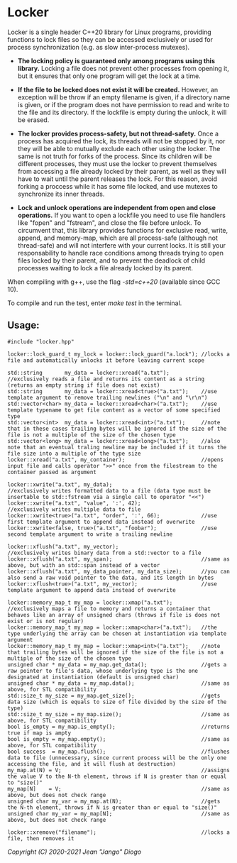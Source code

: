 # Locker

Locker is a single header C++20 library for Linux programs, providing functions to lock files so they can be accessed exclusively or used for process synchronization (e.g. as slow inter-process mutexes).

- **The locking policy is guaranteed only among programs using this library.** Locking a file does not prevent other processes from opening it, but it ensures that only one program will get the lock at a time.

- **If the file to be locked does not exist it will be created.** However, an exception will be throw if an empty filename is given, if a directory name is given, or if the program does not have permission to read and write to the file and its directory. If the lockfile is empty during the unlock, it will be erased.

- **The locker provides process-safety, but not thread-safety.** Once a process has acquired the lock, its threads will not be stopped by it, nor they will be able to mutually exclude each other using the locker. The same is not truth for forks of the process. Since its children will be different processes, they must use the locker to prevent themselves from accessing a file already locked by their parent, as well as they will have to wait until the parent releases the lock. For this reason, avoid forking a proccess while it has some file locked, and use mutexes to synchronize its inner threads.

- **Lock and unlock operations are independent from open and close operations.** If you want to open a lockfile you need to use file handlers like "fopen" and "fstream", and close the file before unlock. To circumvent that, this library provides functions for exclusive read, write, append, and memory-map, which are all process-safe (although not thread-safe) and will not interfere with your current locks. It is still your responsability to handle race conditions among threads trying to open files locked by their parent, and to prevent the deadlock of child processes waiting to lock a file already locked by its parent.

When compiling with g++, use the flag *-std=c++20* (available since GCC 10).

To compile and run the test, enter *make test* in the terminal.

## Usage:
```
#include "locker.hpp"

locker::lock_guard_t my_lock = locker::lock_guard("a.lock"); //locks a file and automatically unlocks it before leaving current scope

std::string       my_data = locker::xread("a.txt");          //exclusively reads a file and returns its content as a string (returns an empty string if file does not exist)
std::string       my_data = locker::xread<true>("a.txt");    //use template argument to remove trailing newlines ("\n" and "\r\n")
std::vector<char> my_data = locker::xread<char>("a.txt");    //use template typename to get file content as a vector of some specified type
std::vector<int>  my_data = locker::xread<int>("a.txt");     //note that in these cases trailing bytes will be ignored if the size of the file is not a multiple of the size of the chosen type
std::vector<long> my_data = locker::xread<long>("a.txt");    //also note that an eventual traling newline may be included if it turns the file size into a multiple of the type size
locker::xread("a.txt", my_container);                        //opens input file and calls operator ">>" once from the filestream to the container passed as argument

locker::xwrite("a.txt", my_data);                            //exclusively writes formatted data to a file (data type must be insertable to std::fstream via a single call to operator "<<")
locker::xwrite("a.txt", "value", ':', 42);                   //exclusively writes multiple data to file
locker::xwrite<true>("a.txt", "order", ':', 66);             //use first template argument to append data instead of overwrite
locker::xwrite<false, true>("a.txt", "foobar");              //use second template argument to write a trailing newline

locker::xflush("a.txt", my_vector);                          //exclusively writes binary data from a std::vector to a file
locker::xflush("a.txt", my_span);                            //same as above, but with an std::span instead of a vector
locker::xflush("a.txt", my_data_pointer, my_data_size);      //you can also send a raw void pointer to the data, and its length in bytes
locker::xflush<true>("a.txt", my_vector);                    //use template argument to append data instead of overwrite

locker::memory_map_t my_map = locker::xmap("a.txt");         //exclusively maps a file to memory and returns a container that behaves like an array of unsigned chars (throws if file is does not exist or is not regular)
locker::memory_map_t my_map = locker::xmap<char>("a.txt");   //the type underlying the array can be chosen at instantiation via template argument
locker::memory_map_t my_map = locker::xmap<int>("a.txt");    //note that trailing bytes will be ignored if the size of the file is not a multiple of the size of the chosen type
unsigned char * my_data = my_map.get_data();                 //gets a raw pointer to file's data, whose underlying type is the one designated at instantiation (default is unsigned char)
unsigned char * my_data = my_map.data();                     //same as above, for STL compatibility
std::size_t my_size = my_map.get_size();                     //gets data size (which is equals to size of file divided by the size of the type) 
std::size_t my_size = my_map.size();                         //same as above, for STL compatibility
bool is_empty = my_map.is_empty();                           //returns true if map is ampty
bool is_empty = my_map.empty();                              //same as above, for STL compatibility
bool success  = my_map.flush();                              //flushes data to file (unnecessary, since current process will be the only one accessing the file, and it will flush at destruction)
my_map.at(N) = V;                                            //assigns the value V to the N-th element, throws if N is greater than or equal to "size()"
my_map[N]    = V;                                            //same as above, but does not check range
unsigned char my_var = my_map.at(N);                         //gets the N-th element, throws if N is greater than or equal to "size()"
unsigned char my_var = my_map[N];                            //same as above, but does not check range

locker::xremove("filename");                                 //locks a file, then removes it
```
*Copyright (C) 2020-2021 Jean "Jango" Diogo*
